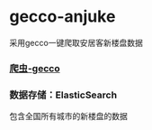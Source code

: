# gecco-anjuke
采用gecco一键爬取安居客新楼盘数据

### [爬虫-gecco](http://www.geccocrawler.com/)
### 数据存储：ElasticSearch
包含全国所有城市的新楼盘的数据
